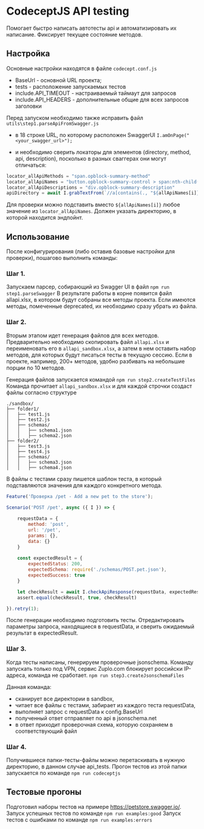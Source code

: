 # CodeceptJS API testing

Помогает быстро написать автотесты api и автоматизировать их написание.
Фиксирует текущее состояние методов.

## Настройка

Основные настройки находятся в файле `codecept.conf.js`
* BaseUrl - основной URL проекта;
* tests - расположение запускаемых тестов
* include.API_TIMEOUT - настраиваемый таймаут для запросов
* include.API_HEADERS - дополнительные общие для всех запросов заголовки

Перед запуском необходимо также исправить файл `utils\step1.parseApiFromSwagger.js` 
* в 18 строке URL, по которому расположен SwaggerUI
`I.amOnPage("<your_swagger_url>");`

* и необходимо сверить локаторы для элементов (directory, method, api, description), посколько в разных сваггерах они могут отличаться:
```js
locator_allApiMethods = "span.opblock-summary-method"
locator_allApiNames = "button.opblock-summary-control > span:nth-child(2)"
locator_allApiDescriptions = "div.opblock-summary-description"
apiDirectory = await I.grabTextFrom(`//a[contains(., "${allApiNames[i]}")]/../../../../../../../../h3/a/span`)
```
Для проверки можно подставить вместо `${allApiNames[i]}` любое значение из `locator_allApiNames`. Должен указать директорию, в которой находится эндпойнт.

## Использование

После конфигурирования (либо оставив базовые настройки для проверки), пошагово выполнить команды:

### Шаг 1. 

Запускаем парсер, собирающий из Swagger UI в файл 
`npm run step1.parseSwagger`
В результате работы в корне появится файл allapi.xlsx, в котором будут собраны все методы проекта. 
Если имеются методы, помеченные deprecated, их необходимо сразу убрать из файла. 

### Шаг 2. 

Вторым этапом идет генерация файлов для всех методов.
Предварительно необходимо скопировать файл `allapi.xlsx` и переименовать его в `allapi_sandbox.xlsx`, а затем в нем оставить набор методов, для которых будут писаться тесты в текущую сессию. Если в проекте, например, 200+ методов, удобно разбивать на небольшие порции по 10 методов.

Генерация файлов запускается командой
`npm run step2.createTestFiles`
Команда прочитает `allapi_sandbox.xlsx` и для каждой строчки создаст файлы cогласно структуре

```
./sandbox/
├── folder1/
│   ├── test1.js
│   ├── test2.js
│   ├── schemas/
│   │   ├── schema1.json
│   │   ├── schema2.json
├── folder2/
│   ├── test3.js
│   ├── test4.js
│   ├── schemas/
│   │   ├── schema3.json
│   │   ├── schema4.json
```

В файлы с тестами сразу пишется шаблон теста, в который подставляются значения для каждого конкретного метода.

```js
Feature('Проверка /pet - Add a new pet to the store');

Scenario('POST /pet', async ({ I }) => {
            
    requestData = {
        method: 'post',
        url: '/pet',
        params: {},
        data: {}
    }
    
    const expectedResult = {
        expectedStatus: 200,
        expectedSchema: require('./schemas/POST.pet.json'),
        expectedSuccess: true
    }

    let checkResult = await I.checkApiResponse(requestData, expectedResult)
    assert.equal(checkResult, true, checkResult) 

}).retry(1);
```

После генерации необходимо подготовить тесты. Отредактировать параметры запроса, находящиеся в requestData, и сверить ожидаемый результат в expectedResult.

### Шаг 3. 

Когда тесты написаны, генерируем проверочные jsonschema. Команду запускать только под VPN, сервис Zuplo.com блокирует российски IP-адреса, команда не сработает.
`npm run step3.createJsonschemaFiles`

Данная команда:
- сканирует все директории в sandbox, 
- читает все файлы с тестами, забирает из каждого теста requestData,
- выполняет запрос с requestData к config.BaseUrl
- полученный ответ отправляет по api в jsonschema.net
- в ответ приходит проверочная схема, которую сохраняем в соответствующий файл

### Шаг 4. 

Получившиеся папки-тесты-файлы можно перетаскивать в нужную директорию, в данном случае api_tests.
Прогон тестов из этой папки запускается по команде
`npm run codeceptjs`

## Тестовые прогоны

Подготовил наборы тестов на примере https://petstore.swagger.io/.
Запуск успешных тестов по команде 
`npm run examples:good`
Запуск тестов с ошибками по команде 
`npm run examples:errors`
